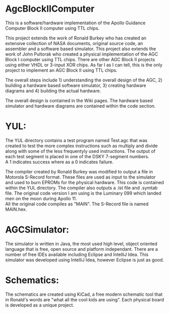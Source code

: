 # AgcBlockIIComputer
This is a software/hardware implementation of the Apollo Guidance Computer Block II computer using TTL chips.

This project extends the work of Ronald Burkey who has created an extensive collection of NASA documents, original source code, 
an assembler and a software based simulator.  This project also extends the work of John Pultorak who created a physical implementation 
of the AGC Block I computer using TTL chips.  There are other AGC Block II projects using either VHDL or 3-input XOR chips.  As far I as 
I can tell, this is the only project to implement an AGC Block II using TTL chips.

The overall steps include 
    1) understanding the overall design of the AGC, 
    2) building a hardware based software simulator, 
    3) creating hardware diagrams and
    4) building the actual hardware.
    
The overall design is contained in the Wiki pages.  The hardware based simulator and hardware diagrams are contained within the code
section.  

# YUL:

The YUL directory contains a test program named Test.agc that was created to test the more complex instructions such as multiply and divide 
along with some of the less frequentyly used instructions.  The output of each test segment is placed in one of the DSKY 7-segment numbers.  
A 1 indicates success where as a 0 indicates failure.  

The compiler created by Ronald Burkey was modified to output a file in Motorola S-Record format.  These files are used as input
to the simulator and used to burn EPROMs for the physical hardware.  This code is contained within the YUL directory.  The compiler also 
outputs a .lst file and .symtab file.  The original code version I am using is the Luminary 099 which landed men on the moon during Apollo 11.  
All the original code compiles as "MAIN".  The S-Record file is named MAIN.hex.  

# AGCSimulator:

The simulator is written in Java, the most used high level, object oriented language that is free, open source and platform independant.
There are a number of free IDEs available including Eclipse and IntelliJ Idea.  This simulator was developed using IntelliJ Idea, 
however Eclipse is just as good.  

# Schematics:

The schematics are created using KiCad, a free modern schematic tool that in Ronald's words are "what all the cool kids are using".  Each 
physical board is developed as a unique project.  

